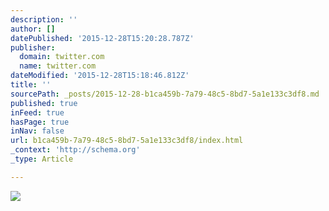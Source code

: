 ```yaml
---
description: ''
author: []
datePublished: '2015-12-28T15:20:28.787Z'
publisher:
  domain: twitter.com
  name: twitter.com
dateModified: '2015-12-28T15:18:46.812Z'
title: ''
sourcePath: _posts/2015-12-28-b1ca459b-7a79-48c5-8bd7-5a1e133c3df8.md
published: true
inFeed: true
hasPage: true
inNav: false
url: b1ca459b-7a79-48c5-8bd7-5a1e133c3df8/index.html
_context: 'http://schema.org'
_type: Article

---
```

![](https://pbs.twimg.com/media/CUQ8yM0UAAA_Kaq.jpg)